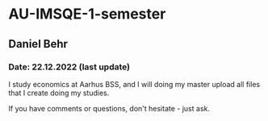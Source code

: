 # AU-IMSQE-1-semester

## Daniel Behr

### Date: 22.12.2022 (last update)

I study economics at Aarhus BSS, and I will doing my master upload all files that I create doing my studies. 

If you have comments or questions, don't hesitate - just ask.

